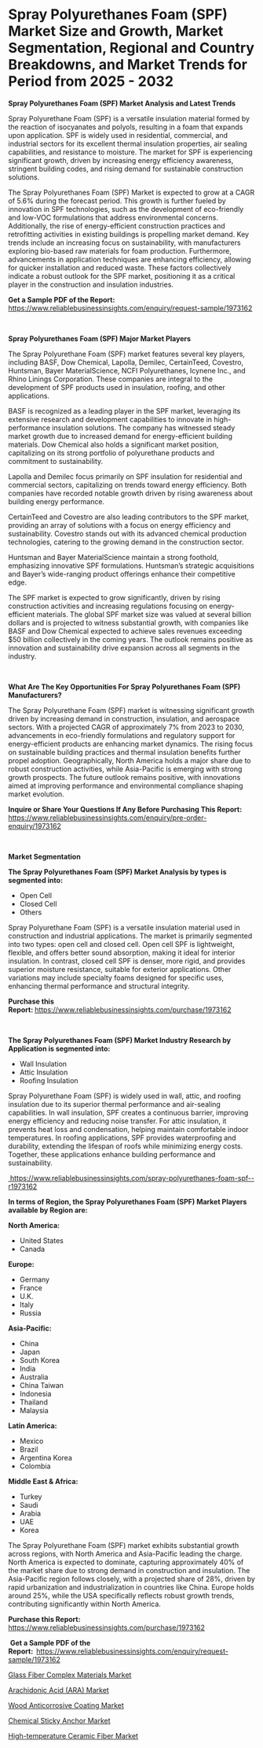 <p><h1>Spray Polyurethanes Foam (SPF) Market Size and Growth, Market Segmentation, Regional and Country Breakdowns, and Market Trends for Period from 2025 -  2032</h1></p><p><strong>Spray Polyurethanes Foam (SPF) Market Analysis and Latest Trends</strong></p>
<p><p>Spray Polyurethane Foam (SPF) is a versatile insulation material formed by the reaction of isocyanates and polyols, resulting in a foam that expands upon application. SPF is widely used in residential, commercial, and industrial sectors for its excellent thermal insulation properties, air sealing capabilities, and resistance to moisture. The market for SPF is experiencing significant growth, driven by increasing energy efficiency awareness, stringent building codes, and rising demand for sustainable construction solutions.</p><p>The Spray Polyurethanes Foam (SPF) Market is expected to grow at a CAGR of 5.6% during the forecast period. This growth is further fueled by innovation in SPF technologies, such as the development of eco-friendly and low-VOC formulations that address environmental concerns. Additionally, the rise of energy-efficient construction practices and retrofitting activities in existing buildings is propelling market demand. Key trends include an increasing focus on sustainability, with manufacturers exploring bio-based raw materials for foam production. Furthermore, advancements in application techniques are enhancing efficiency, allowing for quicker installation and reduced waste. These factors collectively indicate a robust outlook for the SPF market, positioning it as a critical player in the construction and insulation industries.</p></p>
<p><strong>Get a Sample PDF of the Report:&nbsp;</strong> <a href="https://www.reliablebusinessinsights.com/enquiry/request-sample/1973162?utm_campaign=84&utm_medium=2&utm_source=Github&utm_content=ia&utm_term=04022025&utm_id=spray-polyurethanes-foam-spf">https://www.reliablebusinessinsights.com/enquiry/request-sample/1973162</a></p>
<p>&nbsp;</p>
<p><strong>Spray Polyurethanes Foam (SPF) Major Market Players</strong></p>
<p><p>The Spray Polyurethane Foam (SPF) market features several key players, including BASF, Dow Chemical, Lapolla, Demilec, CertainTeed, Covestro, Huntsman, Bayer MaterialScience, NCFI Polyurethanes, Icynene Inc., and Rhino Linings Corporation. These companies are integral to the development of SPF products used in insulation, roofing, and other applications.</p><p>BASF is recognized as a leading player in the SPF market, leveraging its extensive research and development capabilities to innovate in high-performance insulation solutions. The company has witnessed steady market growth due to increased demand for energy-efficient building materials. Dow Chemical also holds a significant market position, capitalizing on its strong portfolio of polyurethane products and commitment to sustainability.</p><p>Lapolla and Demilec focus primarily on SPF insulation for residential and commercial sectors, capitalizing on trends toward energy efficiency. Both companies have recorded notable growth driven by rising awareness about building energy performance.</p><p>CertainTeed and Covestro are also leading contributors to the SPF market, providing an array of solutions with a focus on energy efficiency and sustainability. Covestro stands out with its advanced chemical production technologies, catering to the growing demand in the construction sector.</p><p>Huntsman and Bayer MaterialScience maintain a strong foothold, emphasizing innovative SPF formulations. Huntsman’s strategic acquisitions and Bayer’s wide-ranging product offerings enhance their competitive edge.</p><p>The SPF market is expected to grow significantly, driven by rising construction activities and increasing regulations focusing on energy-efficient materials. The global SPF market size was valued at several billion dollars and is projected to witness substantial growth, with companies like BASF and Dow Chemical expected to achieve sales revenues exceeding $50 billion collectively in the coming years. The outlook remains positive as innovation and sustainability drive expansion across all segments in the industry.</p></p>
<p>&nbsp;</p>
<p><strong>What Are The Key Opportunities For Spray Polyurethanes Foam (SPF) Manufacturers?</strong></p>
<p><p>The Spray Polyurethane Foam (SPF) market is witnessing significant growth driven by increasing demand in construction, insulation, and aerospace sectors. With a projected CAGR of approximately 7% from 2023 to 2030, advancements in eco-friendly formulations and regulatory support for energy-efficient products are enhancing market dynamics. The rising focus on sustainable building practices and thermal insulation benefits further propel adoption. Geographically, North America holds a major share due to robust construction activities, while Asia-Pacific is emerging with strong growth prospects. The future outlook remains positive, with innovations aimed at improving performance and environmental compliance shaping market evolution.</p></p>
<p><strong>Inquire or Share Your Questions If Any Before Purchasing This Report:</strong> <a href="https://www.reliablebusinessinsights.com/enquiry/pre-order-enquiry/1973162?utm_campaign=84&utm_medium=2&utm_source=Github&utm_content=ia&utm_term=04022025&utm_id=spray-polyurethanes-foam-spf">https://www.reliablebusinessinsights.com/enquiry/pre-order-enquiry/1973162</a></p>
<p>&nbsp;</p>
<p><strong>Market Segmentation</strong></p>
<p><strong>The Spray Polyurethanes Foam (SPF) Market Analysis by types is segmented into:</strong></p>
<p><ul><li>Open Cell</li><li>Closed Cell</li><li>Others</li></ul></p>
<p><p>Spray Polyurethane Foam (SPF) is a versatile insulation material used in construction and industrial applications. The market is primarily segmented into two types: open cell and closed cell. Open cell SPF is lightweight, flexible, and offers better sound absorption, making it ideal for interior insulation. In contrast, closed cell SPF is denser, more rigid, and provides superior moisture resistance, suitable for exterior applications. Other variations may include specialty foams designed for specific uses, enhancing thermal performance and structural integrity.</p></p>
<p><strong>Purchase this Report:&nbsp;</strong><a href="https://www.reliablebusinessinsights.com/purchase/1973162?utm_campaign=84&utm_medium=2&utm_source=Github&utm_content=ia&utm_term=04022025&utm_id=spray-polyurethanes-foam-spf">https://www.reliablebusinessinsights.com/purchase/1973162</a></p>
<p>&nbsp;</p>
<p><strong>The Spray Polyurethanes Foam (SPF) Market Industry Research by Application is segmented into:</strong></p>
<p><ul><li>Wall Insulation</li><li>Attic Insulation</li><li>Roofing Insulation</li></ul></p>
<p><p>Spray Polyurethane Foam (SPF) is widely used in wall, attic, and roofing insulation due to its superior thermal performance and air-sealing capabilities. In wall insulation, SPF creates a continuous barrier, improving energy efficiency and reducing noise transfer. For attic insulation, it prevents heat loss and condensation, helping maintain comfortable indoor temperatures. In roofing applications, SPF provides waterproofing and durability, extending the lifespan of roofs while minimizing energy costs. Together, these applications enhance building performance and sustainability.</p></p>
<p><a href="https://www.reliablebusinessinsights.com/spray-polyurethanes-foam-spf--r1973162?utm_campaign=84&utm_medium=2&utm_source=Github&utm_content=ia&utm_term=04022025&utm_id=spray-polyurethanes-foam-spf">&nbsp;https://www.reliablebusinessinsights.com/spray-polyurethanes-foam-spf--r1973162</a></p>
<p><strong>In terms of Region, the Spray Polyurethanes Foam (SPF) Market Players available by Region are:</strong></p>
<p>
    <p> <strong> North America: </strong>
        <ul>
            <li>United States</li>
            <li>Canada</li>
        </ul>
        </p> 
    <p> <strong> Europe: </strong>
        <ul>
            <li>Germany</li>
            <li>France</li>
            <li>U.K.</li>
            <li>Italy</li>
            <li>Russia</li>
        </ul>
        </p> 
    <p> <strong> Asia-Pacific: </strong>
        <ul>
            <li>China</li>
            <li>Japan</li>
            <li>South Korea</li>
            <li>India</li>
            <li>Australia</li>
            <li>China Taiwan</li>
            <li>Indonesia</li>
            <li>Thailand</li>
            <li>Malaysia</li>
        </ul>
        </p> 
    <p> <strong> Latin America: </strong>
        <ul>
            <li>Mexico</li>
            <li>Brazil</li>
            <li>Argentina Korea</li>
            <li>Colombia</li>
        </ul>
        </p> 
    <p> <strong> Middle East & Africa: </strong>
        <ul>
            <li>Turkey</li>
            <li>Saudi</li>
            <li>Arabia</li>
            <li>UAE</li>
            <li>Korea</li>
        </ul>
    </p>
    </p>
<p><p>The Spray Polyurethane Foam (SPF) market exhibits substantial growth across regions, with North America and Asia-Pacific leading the charge. North America is expected to dominate, capturing approximately 40% of the market share due to strong demand in construction and insulation. The Asia-Pacific region follows closely, with a projected share of 28%, driven by rapid urbanization and industrialization in countries like China. Europe holds around 25%, while the USA specifically reflects robust growth trends, contributing significantly within North America.</p></p>
<p><strong>Purchase this Report: </strong><a href="https://www.reliablebusinessinsights.com/purchase/1973162?utm_campaign=84&utm_medium=2&utm_source=Github&utm_content=ia&utm_term=04022025&utm_id=spray-polyurethanes-foam-spf">https://www.reliablebusinessinsights.com/purchase/1973162</a></p>
<p>&nbsp;<strong>Get a Sample PDF of the Report:&nbsp;&nbsp;</strong><a href="https://www.reliablebusinessinsights.com/enquiry/request-sample/1973162?utm_campaign=84&utm_medium=2&utm_source=Github&utm_content=ia&utm_term=04022025&utm_id=spray-polyurethanes-foam-spf">https://www.reliablebusinessinsights.com/enquiry/request-sample/1973162</a></p>
<p><strong></strong></p>
<p><p><a href="https://github.com/slmagaddam/Market-Research-Report-List-1/blob/main/glass-fiber-complex-materials-market.md?utm_campaign=84&utm_medium=2&utm_source=Github&utm_content=ia&utm_term=04022025&utm_id=spray-polyurethanes-foam-spf">Glass Fiber Complex Materials Market</a></p><p><a href="https://github.com/moazugavate/Market-Research-Report-List-1/blob/main/arachidonic-acid-ara-market.md?utm_campaign=84&utm_medium=2&utm_source=Github&utm_content=ia&utm_term=04022025&utm_id=spray-polyurethanes-foam-spf">Arachidonic Acid (ARA) Market</a></p><p><a href="https://github.com/chkrselia/Market-Research-Report-List-1/blob/main/wood-anticorrosive-coating-market.md?utm_campaign=84&utm_medium=2&utm_source=Github&utm_content=ia&utm_term=04022025&utm_id=spray-polyurethanes-foam-spf">Wood Anticorrosive Coating Market</a></p><p><a href="https://github.com/iroldilom/Market-Research-Report-List-1/blob/main/chemical-sticky-anchor-market.md?utm_campaign=84&utm_medium=2&utm_source=Github&utm_content=ia&utm_term=04022025&utm_id=spray-polyurethanes-foam-spf">Chemical Sticky Anchor Market</a></p><p><a href="https://github.com/watzondechao/Market-Research-Report-List-1/blob/main/high-temperature-ceramic-fiber-market.md?utm_campaign=84&utm_medium=2&utm_source=Github&utm_content=ia&utm_term=04022025&utm_id=spray-polyurethanes-foam-spf">High-temperature Ceramic Fiber Market</a></p></p>